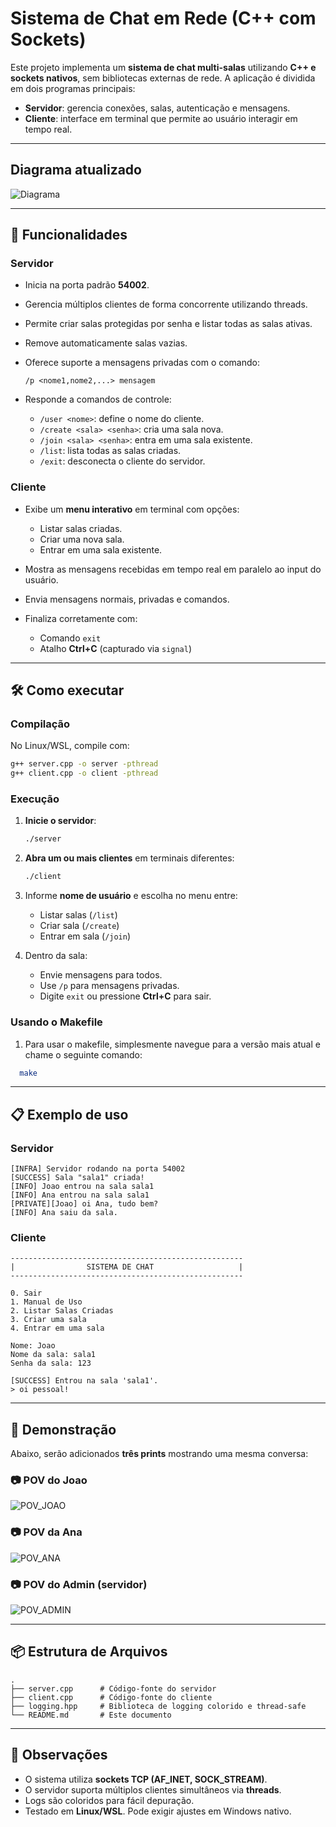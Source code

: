 # Sistema de Chat em Rede (C++ com Sockets)

Este projeto implementa um **sistema de chat multi-salas** utilizando **C++ e sockets nativos**, sem bibliotecas externas de rede.
A aplicação é dividida em dois programas principais:

* **Servidor**: gerencia conexões, salas, autenticação e mensagens.
* **Cliente**: interface em terminal que permite ao usuário interagir em tempo real.
---

## Diagrama atualizado
![Diagrama](./screenshots/diagrama.svg)

---

## 🚀 Funcionalidades

### Servidor

* Inicia na porta padrão **54002**.
* Gerencia múltiplos clientes de forma concorrente utilizando threads.
* Permite criar salas protegidas por senha e listar todas as salas ativas.
* Remove automaticamente salas vazias.
* Oferece suporte a mensagens privadas com o comando:

  ```
  /p <nome1,nome2,...> mensagem
  ```
* Responde a comandos de controle:

  * `/user <nome>`: define o nome do cliente.
  * `/create <sala> <senha>`: cria uma sala nova.
  * `/join <sala> <senha>`: entra em uma sala existente.
  * `/list`: lista todas as salas criadas.
  * `/exit`: desconecta o cliente do servidor.

### Cliente

* Exibe um **menu interativo** em terminal com opções:

  * Listar salas criadas.
  * Criar uma nova sala.
  * Entrar em uma sala existente.
* Mostra as mensagens recebidas em tempo real em paralelo ao input do usuário.
* Envia mensagens normais, privadas e comandos.
* Finaliza corretamente com:

  * Comando `exit`
  * Atalho **Ctrl+C** (capturado via `signal`)

---

## 🛠️ Como executar

### Compilação

No Linux/WSL, compile com:

```bash
g++ server.cpp -o server -pthread
g++ client.cpp -o client -pthread
```

### Execução

1. **Inicie o servidor**:

   ```bash
   ./server
   ```

2. **Abra um ou mais clientes** em terminais diferentes:

   ```bash
   ./client
   ```

3. Informe **nome de usuário** e escolha no menu entre:

   * Listar salas (`/list`)
   * Criar sala (`/create`)
   * Entrar em sala (`/join`)

4. Dentro da sala:

   * Envie mensagens para todos.
   * Use `/p` para mensagens privadas.
   * Digite `exit` ou pressione **Ctrl+C** para sair.

### Usando o Makefile

1. Para usar o makefile, simplesmente navegue para a versão mais atual e chame o seguinte comando:
```bash
  make
```

---

## 📋 Exemplo de uso

### Servidor

```
[INFRA] Servidor rodando na porta 54002
[SUCCESS] Sala "sala1" criada!
[INFO] Joao entrou na sala sala1
[INFO] Ana entrou na sala sala1
[PRIVATE][Joao] oi Ana, tudo bem?
[INFO] Ana saiu da sala.
```

### Cliente

```
----------------------------------------------------
|                SISTEMA DE CHAT                   |
----------------------------------------------------

0. Sair
1. Manual de Uso
2. Listar Salas Criadas
3. Criar uma sala
4. Entrar em uma sala

Nome: Joao
Nome da sala: sala1
Senha da sala: 123

[SUCCESS] Entrou na sala 'sala1'.
> oi pessoal!
```

---

## 📸 Demonstração

Abaixo, serão adicionados **três prints** mostrando uma mesma conversa:

### 📷 **POV do Joao**
![POV_JOAO](./screenshots/pov_joao.png)

### 📷 **POV da Ana**
![POV_ANA](./screenshots/pov_ana.png)

### 📷 **POV do Admin (servidor)**
![POV_ADMIN](./screenshots/pov_admin.png)


---

## 📦 Estrutura de Arquivos

```
.
├── server.cpp      # Código-fonte do servidor
├── client.cpp      # Código-fonte do cliente
├── logging.hpp     # Biblioteca de logging colorido e thread-safe
└── README.md       # Este documento
```

---

## 📌 Observações

* O sistema utiliza **sockets TCP (AF_INET, SOCK_STREAM)**.
* O servidor suporta múltiplos clientes simultâneos via **threads**.
* Logs são coloridos para fácil depuração.
* Testado em **Linux/WSL**. Pode exigir ajustes em Windows nativo.
